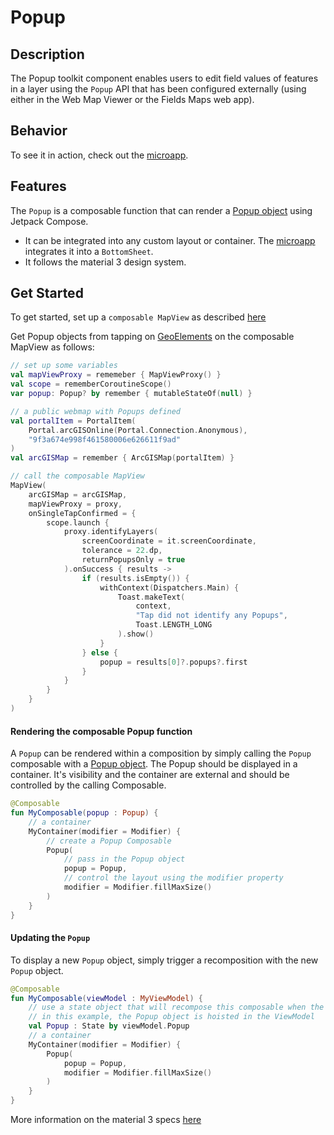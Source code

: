 

# Popup

## Description

The Popup toolkit component enables users to edit field values of features in a layer using the `Popup` API that has been configured externally (using either in the Web Map Viewer or the Fields Maps web app).

## Behavior

To see it in action, check out the [microapp](../../microapps/PopupApp).

## Features

The `Popup` is a composable function that can render a [Popup object](https://developers.arcgis.com/kotlin/api-reference/arcgis-maps-kotlin/com.arcgismaps.mapping.popup/-popup/index.html) using Jetpack Compose.
- It can be integrated into any custom layout or container. The [microapp](../../microapps/PopupApp) integrates it into a `BottomSheet`.
- It follows the material 3 design system.

## Get Started

To get started, set up a `composable MapView` as described [here](../geo-view-composable/README.md)

Get Popup objects from tapping on [GeoElements](https://developers.arcgis.com/kotlin/api-reference/arcgis-maps-kotlin/com.arcgismaps.mapping/-geo-element/index.html) on the composable MapView as follows:

```kotlin
// set up some variables
val mapViewProxy = rememeber { MapViewProxy() }
val scope = rememberCoroutineScope()
var popup: Popup? by remember { mutableStateOf(null) }

// a public webmap with Popups defined
val portalItem = PortalItem(
    Portal.arcGISOnline(Portal.Connection.Anonymous),
    "9f3a674e998f461580006e626611f9ad"
)
val arcGISMap = remember { ArcGISMap(portalItem) }

// call the composable MapView
MapView(
    arcGISMap = arcGISMap,
    mapViewProxy = proxy,
    onSingleTapConfirmed = {
        scope.launch {
            proxy.identifyLayers(
                screenCoordinate = it.screenCoordinate,
                tolerance = 22.dp,
                returnPopupsOnly = true
            ).onSuccess { results ->
                if (results.isEmpty()) {
                    withContext(Dispatchers.Main) {
                        Toast.makeText(
                            context,
                            "Tap did not identify any Popups",
                            Toast.LENGTH_LONG
                        ).show()
                    }
                } else {
                    popup = results[0]?.popups?.first
                }
            }
        }
    }
)
```

#### Rendering the composable Popup function

A `Popup` can be rendered within a composition by simply calling the `Popup` composable with a [Popup object](https://developers.arcgis.com/kotlin/api-reference/arcgis-maps-kotlin/com.arcgismaps.mapping.popup/-popup/index.html). The Popup should be displayed in a container. It's visibility and the container are external and should be controlled by the calling Composable.

```kotlin  
@Composable  
fun MyComposable(popup : Popup) {  
    // a container  
    MyContainer(modifier = Modifier) {
    	// create a Popup Composable
        Popup(  
	        // pass in the Popup object  
	        popup = Popup,  
	        // control the layout using the modifier property  
	        modifier = Modifier.fillMaxSize()  
	    )  
    }  
} 
```  

#### Updating the `Popup`

To display a new `Popup` object, simply trigger a recomposition with the new `Popup` object.

```kotlin  
@Composable  
fun MyComposable(viewModel : MyViewModel) {  
    // use a state object that will recompose this composable when the Popup changes
    // in this example, the Popup object is hoisted in the ViewModel
    val Popup : State by viewModel.Popup  
    // a container  
    MyContainer(modifier = Modifier) {
        Popup(    
	        popup = Popup,  
	        modifier = Modifier.fillMaxSize()  
	    )  
    }  
}
```  

More information on the material 3 specs [here](https://m3.material.io/components/text-fields/specs#e4964192-72ad-414f-85b4-4b4357abb83c)
